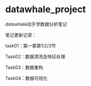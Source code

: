 # datawhale_project
datawhale动手学数据分析笔记


笔记更新记录：

task01：第一章第1/2/3节

Task02：数据清洗及特征处理

Task03：数据重构

Task04：数据可视化

